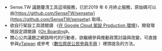 - Sense.TW 議題釐清工具這項服務，已於2019 年 6 月終止服務，原始碼可以由[https://github.com/SenseTW/sensetw](https://github.com/SenseTW/sensetw) 取得。
- 欲自行架設工具請閱讀
《[在 Google Cloud 架設 Production 環境](https://github.com/SenseTW/sensetw/wiki/%E5%9C%A8-Google-Cloud-%E6%9E%B6%E8%A8%AD-Production-%E7%92%B0%E5%A2%83)》，開發環境設定請閱讀《[On Boarding](https://github.com/SenseTW/sensetw/wiki/on-boarding)》。
- 關心公共議題之網路時代的行動者，欲繼續參與推動政策討論與改變，可直接參與[vTaiwan](https://vtaiwan.tw) 或參考〈[數位原民公民參與手冊](https://sense.gitbook.io/guides/) 〉裡頭提及的方法。
